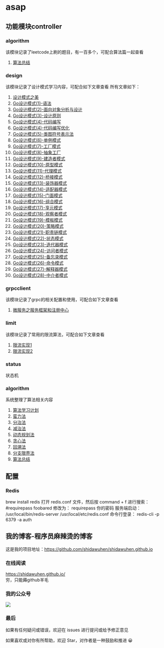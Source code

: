 # asap
## 功能模块controller
### algorithm
该模块记录了leetcode上刷的题目，有一百多个，可配合算法篇一起查看 
1. [算法总结](https://mp.weixin.qq.com/s/pg94QcxIttHUBlGnHBW4zQ)

### design
该模块记录了设计模式学习内容，可配合如下文章查看
所有文章如下：
1. [设计模式之美](https://mp.weixin.qq.com/s/FINji2z1f6fiTIqFVh27hg)
2. [Go设计模式(1)-语法](https://mp.weixin.qq.com/s/ZiobMMJ8HjdEnd5CVbo_bw)
3. [Go设计模式(2)-面向对象分析与设计](https://mp.weixin.qq.com/s/hZOeDStnj8DRs7xRxZ5XsQ)
4. [Go设计模式(3)-设计原则](https://mp.weixin.qq.com/s/DCho5dPu-BSjpW-eI7GK9g)
5. [Go设计模式(4)-代码编写](https://mp.weixin.qq.com/s/Iml2GCgIpQ9MU06YwJAogw)
6. [Go设计模式(4)-代码编写优化](https://mp.weixin.qq.com/s/AkTCQudvwTLm_t2O2BDpoA)
7. [Go设计模式(5)-类图符号表示法](https://mp.weixin.qq.com/s/ua9n59MtjBOItnj53M_iiA)
8. [Go设计模式(6)-单例模式](https://mp.weixin.qq.com/s/L2P6MCTTA0znUqOeT7hHOw)
9. [Go设计模式(7)-工厂模式](https://mp.weixin.qq.com/s/8-_OoSJ9sZu_zmQhp6t2fQ)
10. [Go设计模式(8)-抽象工厂](https://mp.weixin.qq.com/s/yjX0So45tV-xQjy25QXuMQ)
11. [Go设计模式(9)-建造者模式](https://mp.weixin.qq.com/s/3Sg5bXAeBHvY3AJt3J2Xsw)
12. [Go设计模式(10)-原型模式](https://mp.weixin.qq.com/s/eufByRfCsu5wfLQd_wDAuQ)
13. [Go设计模式(11)-代理模式](https://mp.weixin.qq.com/s/7oOoPP0SQbQ6lWbLDt_B3g)
14. [Go设计模式(12)-桥接模式](https://mp.weixin.qq.com/s/1TwP9chbXb_qrlsCl8nmuA)
15. [Go设计模式(13)-装饰器模式](https://mp.weixin.qq.com/s/eFjcg43pKjTceTkVaHTK0g)
16. [Go设计模式(14)-适配器模式](https://mp.weixin.qq.com/s/fvoWIX-4kGYMhArLmV5-JQ)
17. [Go设计模式(15)-门面模式](https://mp.weixin.qq.com/s/EFn7KlPT3D5xh0A-Z8bIpQ)
18. [Go设计模式(16)-组合模式](https://mp.weixin.qq.com/s/1TtTk548DyTyGpDKoZzP3g)
19. [Go设计模式(17)-享元模式](https://mp.weixin.qq.com/s/w3rwSjE6XsrfWcY8unoe3A)
20. [Go设计模式(18)-观察者模式](https://mp.weixin.qq.com/s/8i_sPAJ9rqXttmsQRONNDQ)
21. [Go设计模式(19)-模板模式](https://mp.weixin.qq.com/s/HPxnKoqxQMCVCH58gbtMjg)
22. [Go设计模式(20)-策略模式](https://mp.weixin.qq.com/s/T47C88HfrZny-Ph0gM3sEw)
23. [Go设计模式(21)-职责链模式](https://mp.weixin.qq.com/s/ORA7ShxIt51BQvpWxHr9Tg)
24. [Go设计模式(22)-状态模式](https://mp.weixin.qq.com/s/PfRRFSOFBxSCg98zpg3k_Q)
25. [Go设计模式(23)-迭代器模式](https://mp.weixin.qq.com/s/od4m6818zrzCSAwTxGKewQ)
26. [Go设计模式(24)-访问者模式](https://mp.weixin.qq.com/s/zCwHcNpOXX68uL8N-xA0xA)
27. [Go设计模式(25)-备忘录模式](https://mp.weixin.qq.com/s/OnkoKLEZDyjiiC2GhzYUyA)
28. [Go设计模式(26)-命令模式](https://mp.weixin.qq.com/s/yHFN5NkMIly-dFda1QTOXQ)
29. [Go设计模式(27)-解释器模式](https://mp.weixin.qq.com/s/g423W9lwvb7GP-nvAezHOA)
30. [Go设计模式(28)-中介者模式](https://mp.weixin.qq.com/s/N4tCjhg8ApfCD2twVAoPAQ)

### grpcclient
该模块记录了grpc的相关配置和使用，可配合如下文章查看
1. [微服务之服务框架和注册中心](https://mp.weixin.qq.com/s/sw5JVKtvYx1Jgsf5KSPXmg)
### limit
该模块记录了常用的限流算法，可配合如下文章查看
1. [限流实现1](https://mp.weixin.qq.com/s/hG6QrPPTHjqEaUVQhjDdBg)
2. [限流实现2](https://mp.weixin.qq.com/s/kvkDfCfFjbessU8UAN1O-g)
### status
状态机
### algorithm
系统整理了算法相关内容
1. [算法学习计划](https://mp.weixin.qq.com/s/v1wbqN_GVmGosWlY0JlHPw)
2. [蛮力法](https://mp.weixin.qq.com/s/4dfRrGUcojEK_fvhZ2g_Dg)
3. [分治法](https://mp.weixin.qq.com/s/x7L_cRSTgiFnYamQmI0ydQ)
4. [减治法](https://mp.weixin.qq.com/s/AoANPDzxV_CAnbWO-M1xuA)
5. [动态规划法](https://mp.weixin.qq.com/s/0KXamBMoZygJzLXklat_LA)
6. [贪心法](https://mp.weixin.qq.com/s/9f0j0EQPF5cOJhSU0KwFRA)
7. [回溯法](https://mp.weixin.qq.com/s/p62Sc63CoLmM1sirBYU_Tw)
8. [分支限界法](https://mp.weixin.qq.com/s/-zcn9hTwEaPshpFLkP8zlg)
9. [算法总结](https://mp.weixin.qq.com/s/pg94QcxIttHUBlGnHBW4zQ)


## 配置
### Redis
brew install redis
打开 redis.conf 文件，然后按 command + f 进行搜索：#requirepass foobared
修改为：
requirepass 你的密码
服务端启动：
/usr/local/bin/redis-server /usr/local/etc/redis.conf
命令行登录：
redis-cli -p 6379 -a auth


## 我的博客-程序员麻辣烫的博客
这是我的项目地址：https://github.com/shidawuhen/shidawuhen.github.io

### 在线阅读
https://shidawuhen.github.io/   
穷，只能薅github羊毛

### 我的公众号
![](https://user-gold-cdn.xitu.io/2020/6/6/1728870aaad58afd?w=258&h=258&f=jpeg&s=28085)

### 最后
如果有任何疑问或错误，欢迎在 issues 进行提问或给予修正意见

如果喜欢或对你有所帮助，欢迎 Star，对作者是一种鼓励和推进 😀